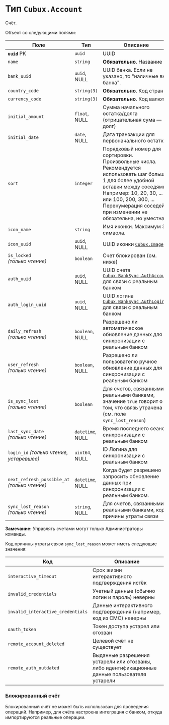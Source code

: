 Тип `Cubux.Account`
===================

Счёт.

Объект со следующими полями:

Поле | Тип | Описание
---- | --- | --------
**`uuid`** PK    | `uuid`        | UUID
`name`           | `string`      | **Обязательно**. Название
`bank_uuid`      | `uuid`, NULL  | UUID банка. Если не указано, то "наличные вне банка".
`country_code`   | `string(3)`   | **Обязательно**. Код страны
`currency_code`  | `string(3)`   | **Обязательно**. Код валюты
`initial_amount` | `float`, NULL | Сумма начального остатка/долга (отрицательная сума — долг)
`initial_date`   | `date`, NULL  | Дата транзакции для первоначального остатка
`sort`           | `integer`     | Порядковый номер для сортировки. Произвольные числа. Рекомендуется использовать шаг больше 1 для более удобной вставки между соседями. Например: 10, 20, 30, ... или 100, 200, 300, ... Перенумерация соседей при изменении не обязательна, но уместна.
`icon_name`      | `string`      | Имя иконки. Максимум 32 символа.
`icon_uuid`      | `uuid`, NULL  | UUID иконки [`Cubux.Image`][Cubux.Image]
`is_locked` _(только чтение)_ | `boolean` | Счет блокирован (см. ниже)
`auth_uuid`      | `uuid`, NULL  | UUID счета [`Cubux.BankSync.AuthAccount`][Cubux.BankSync.AuthAccount] для связи с реальным банком
`auth_login_uuid` | `uuid`, NULL | UUID логина [`Cubux.BankSync.AuthLogin`][Cubux.BankSync.AuthLogin] для связи с реальным банком
`daily_refresh` _(только чтение)_  | `boolean`, NULL | Разрешено ли автоматическое обновление данных для синхронизации с реальным банком
`user_refresh` _(только чтение)_  | `boolean`, NULL | Разрешено ли пользователю ручное обновление данных для синхронизации с реальным банком
`is_sync_lost` _(только чтение)_ | `boolean` | Для счетов, связанными с реальными банками, значение `true` говорит о том, что связь утрачена (см. поле `sync_lost_reason`)
`last_sync_date` _(только чтение)_ | `datetime`, NULL | Время последнего сеанса синхронизации с реальным банком
`login_id` _(только чтение, устаревшее)_ | `uint64`, NULL   | ID Логина для синхронизации с реальным банком
`next_refresh_possible_at` _(только чтение)_ | `datetime`, NULL | Когда будет разрешено запросить обновление данных при синхронизации с реальным банком.
`sync_lost_reason` _(только чтение)_ | `string`, NULL | Для счетов, связанными с реальными банками, код причины утраты связи

**Замечание:** Управлять счетами могут только Администраторы команды.

Код причины утраты связи `sync_lost_reason` может иметь следующие значения:

Код | Описание
--- | --------
`interactive_timeout`             | Срок жизни интерактивного подтверждения истёк
`invalid_credentials`             | Учетный данные (обычно логин и пароль) неверны
`invalid_interactive_credentials` | Данные интерактивного подтверждения (например, код из СМС) неверны
`oauth_token`                     | Токен доступа устарел или отозван
`remote_account_deleted`          | Целевой счёт не существует
`remote_auth_outdated`            | Выданные разрешения устарели или отозваны, либо идентификационные данные пользователя устарели


### Блокированный счёт

Блокированный счёт не может быть использован для проведения операций.
Например, для счёта настроена интеграция с банком, откуда импортируются
реальные операции.


[Cubux.Image]: image.md
[Cubux.BankSync.AuthAccount]: ../bank-sync/auth-account.md
[Cubux.BankSync.AuthLogin]: ../bank-sync/auth-login.md
